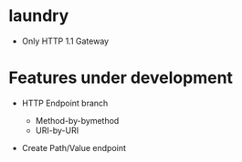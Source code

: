 # laundry
- Only HTTP 1.1 Gateway

# Features under development
- HTTP Endpoint branch
    - Method-by-bymethod
    - URI-by-URI
    
- Create Path/Value endpoint
